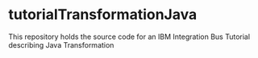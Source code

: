 # tutorialTransformationJava
This repository holds the source code for an IBM Integration Bus Tutorial describing Java Transformation

